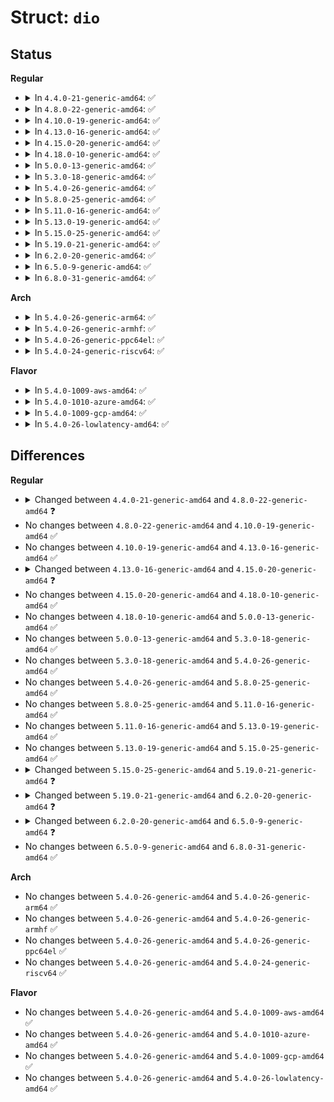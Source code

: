 # Struct: <code>dio</code>

## Status
<b>Regular</b>
<ul>
<li>
<details>
<summary>In <code>4.4.0-21-generic-amd64</code>: ✅</summary>

```c
struct dio {
    int flags;
    int rw;
    blk_qc_t bio_cookie;
    struct block_device * bio_bdev;
    struct inode * inode;
    loff_t i_size;
    dio_iodone_t * end_io;
    void * private;
    spinlock_t bio_lock;
    int page_errors;
    int is_async;
    bool defer_completion;
    bool should_dirty;
    int io_error;
    long unsigned int refcount;
    struct bio * bio_list;
    struct task_struct * waiter;
    struct kiocb * iocb;
    ssize_t result;
    struct page *[64] pages;
    struct work_struct complete_work;
}
```
</details>
</li>
<li>
<details>
<summary>In <code>4.8.0-22-generic-amd64</code>: ✅</summary>

```c
struct dio {
    int flags;
    int op;
    int op_flags;
    blk_qc_t bio_cookie;
    struct block_device * bio_bdev;
    struct inode * inode;
    loff_t i_size;
    dio_iodone_t * end_io;
    void * private;
    spinlock_t bio_lock;
    int page_errors;
    int is_async;
    bool defer_completion;
    bool should_dirty;
    int io_error;
    long unsigned int refcount;
    struct bio * bio_list;
    struct task_struct * waiter;
    struct kiocb * iocb;
    ssize_t result;
    struct page *[64] pages;
    struct work_struct complete_work;
}
```
</details>
</li>
<li>
<details>
<summary>In <code>4.10.0-19-generic-amd64</code>: ✅</summary>

```c
struct dio {
    int flags;
    int op;
    int op_flags;
    blk_qc_t bio_cookie;
    struct block_device * bio_bdev;
    struct inode * inode;
    loff_t i_size;
    dio_iodone_t * end_io;
    void * private;
    spinlock_t bio_lock;
    int page_errors;
    int is_async;
    bool defer_completion;
    bool should_dirty;
    int io_error;
    long unsigned int refcount;
    struct bio * bio_list;
    struct task_struct * waiter;
    struct kiocb * iocb;
    ssize_t result;
    struct page *[64] pages;
    struct work_struct complete_work;
}
```
</details>
</li>
<li>
<details>
<summary>In <code>4.13.0-16-generic-amd64</code>: ✅</summary>

```c
struct dio {
    int flags;
    int op;
    int op_flags;
    blk_qc_t bio_cookie;
    struct block_device * bio_bdev;
    struct inode * inode;
    loff_t i_size;
    dio_iodone_t * end_io;
    void * private;
    spinlock_t bio_lock;
    int page_errors;
    int is_async;
    bool defer_completion;
    bool should_dirty;
    int io_error;
    long unsigned int refcount;
    struct bio * bio_list;
    struct task_struct * waiter;
    struct kiocb * iocb;
    ssize_t result;
    struct page *[64] pages;
    struct work_struct complete_work;
}
```
</details>
</li>
<li>
<details>
<summary>In <code>4.15.0-20-generic-amd64</code>: ✅</summary>

```c
struct dio {
    int flags;
    int op;
    int op_flags;
    blk_qc_t bio_cookie;
    struct gendisk * bio_disk;
    struct inode * inode;
    loff_t i_size;
    dio_iodone_t * end_io;
    void * private;
    spinlock_t bio_lock;
    int page_errors;
    int is_async;
    bool defer_completion;
    bool should_dirty;
    int io_error;
    long unsigned int refcount;
    struct bio * bio_list;
    struct task_struct * waiter;
    struct kiocb * iocb;
    ssize_t result;
    struct page *[64] pages;
    struct work_struct complete_work;
}
```
</details>
</li>
<li>
<details>
<summary>In <code>4.18.0-10-generic-amd64</code>: ✅</summary>

```c
struct dio {
    int flags;
    int op;
    int op_flags;
    blk_qc_t bio_cookie;
    struct gendisk * bio_disk;
    struct inode * inode;
    loff_t i_size;
    dio_iodone_t * end_io;
    void * private;
    spinlock_t bio_lock;
    int page_errors;
    int is_async;
    bool defer_completion;
    bool should_dirty;
    int io_error;
    long unsigned int refcount;
    struct bio * bio_list;
    struct task_struct * waiter;
    struct kiocb * iocb;
    ssize_t result;
    struct page *[64] pages;
    struct work_struct complete_work;
}
```
</details>
</li>
<li>
<details>
<summary>In <code>5.0.0-13-generic-amd64</code>: ✅</summary>

```c
struct dio {
    int flags;
    int op;
    int op_flags;
    blk_qc_t bio_cookie;
    struct gendisk * bio_disk;
    struct inode * inode;
    loff_t i_size;
    dio_iodone_t * end_io;
    void * private;
    spinlock_t bio_lock;
    int page_errors;
    int is_async;
    bool defer_completion;
    bool should_dirty;
    int io_error;
    long unsigned int refcount;
    struct bio * bio_list;
    struct task_struct * waiter;
    struct kiocb * iocb;
    ssize_t result;
    struct page *[64] pages;
    struct work_struct complete_work;
}
```
</details>
</li>
<li>
<details>
<summary>In <code>5.3.0-18-generic-amd64</code>: ✅</summary>

```c
struct dio {
    int flags;
    int op;
    int op_flags;
    blk_qc_t bio_cookie;
    struct gendisk * bio_disk;
    struct inode * inode;
    loff_t i_size;
    dio_iodone_t * end_io;
    void * private;
    spinlock_t bio_lock;
    int page_errors;
    int is_async;
    bool defer_completion;
    bool should_dirty;
    int io_error;
    long unsigned int refcount;
    struct bio * bio_list;
    struct task_struct * waiter;
    struct kiocb * iocb;
    ssize_t result;
    struct page *[64] pages;
    struct work_struct complete_work;
}
```
</details>
</li>
<li>
<details>
<summary>In <code>5.4.0-26-generic-amd64</code>: ✅</summary>

```c
struct dio {
    int flags;
    int op;
    int op_flags;
    blk_qc_t bio_cookie;
    struct gendisk * bio_disk;
    struct inode * inode;
    loff_t i_size;
    dio_iodone_t * end_io;
    void * private;
    spinlock_t bio_lock;
    int page_errors;
    int is_async;
    bool defer_completion;
    bool should_dirty;
    int io_error;
    long unsigned int refcount;
    struct bio * bio_list;
    struct task_struct * waiter;
    struct kiocb * iocb;
    ssize_t result;
    struct page *[64] pages;
    struct work_struct complete_work;
}
```
</details>
</li>
<li>
<details>
<summary>In <code>5.8.0-25-generic-amd64</code>: ✅</summary>

```c
struct dio {
    int flags;
    int op;
    int op_flags;
    blk_qc_t bio_cookie;
    struct gendisk * bio_disk;
    struct inode * inode;
    loff_t i_size;
    dio_iodone_t * end_io;
    void * private;
    spinlock_t bio_lock;
    int page_errors;
    int is_async;
    bool defer_completion;
    bool should_dirty;
    int io_error;
    long unsigned int refcount;
    struct bio * bio_list;
    struct task_struct * waiter;
    struct kiocb * iocb;
    ssize_t result;
    struct page *[64] pages;
    struct work_struct complete_work;
}
```
</details>
</li>
<li>
<details>
<summary>In <code>5.11.0-16-generic-amd64</code>: ✅</summary>

```c
struct dio {
    int flags;
    int op;
    int op_flags;
    blk_qc_t bio_cookie;
    struct gendisk * bio_disk;
    struct inode * inode;
    loff_t i_size;
    dio_iodone_t * end_io;
    void * private;
    spinlock_t bio_lock;
    int page_errors;
    int is_async;
    bool defer_completion;
    bool should_dirty;
    int io_error;
    long unsigned int refcount;
    struct bio * bio_list;
    struct task_struct * waiter;
    struct kiocb * iocb;
    ssize_t result;
    struct page *[64] pages;
    struct work_struct complete_work;
}
```
</details>
</li>
<li>
<details>
<summary>In <code>5.13.0-19-generic-amd64</code>: ✅</summary>

```c
struct dio {
    int flags;
    int op;
    int op_flags;
    blk_qc_t bio_cookie;
    struct gendisk * bio_disk;
    struct inode * inode;
    loff_t i_size;
    dio_iodone_t * end_io;
    void * private;
    spinlock_t bio_lock;
    int page_errors;
    int is_async;
    bool defer_completion;
    bool should_dirty;
    int io_error;
    long unsigned int refcount;
    struct bio * bio_list;
    struct task_struct * waiter;
    struct kiocb * iocb;
    ssize_t result;
    struct page *[64] pages;
    struct work_struct complete_work;
}
```
</details>
</li>
<li>
<details>
<summary>In <code>5.15.0-25-generic-amd64</code>: ✅</summary>

```c
struct dio {
    int flags;
    int op;
    int op_flags;
    blk_qc_t bio_cookie;
    struct gendisk * bio_disk;
    struct inode * inode;
    loff_t i_size;
    dio_iodone_t * end_io;
    void * private;
    spinlock_t bio_lock;
    int page_errors;
    int is_async;
    bool defer_completion;
    bool should_dirty;
    int io_error;
    long unsigned int refcount;
    struct bio * bio_list;
    struct task_struct * waiter;
    struct kiocb * iocb;
    ssize_t result;
    struct page *[64] pages;
    struct work_struct complete_work;
}
```
</details>
</li>
<li>
<details>
<summary>In <code>5.19.0-21-generic-amd64</code>: ✅</summary>

```c
struct dio {
    int flags;
    int op;
    int op_flags;
    struct gendisk * bio_disk;
    struct inode * inode;
    loff_t i_size;
    dio_iodone_t * end_io;
    void * private;
    spinlock_t bio_lock;
    int page_errors;
    int is_async;
    bool defer_completion;
    bool should_dirty;
    int io_error;
    long unsigned int refcount;
    struct bio * bio_list;
    struct task_struct * waiter;
    struct kiocb * iocb;
    ssize_t result;
    struct page *[64] pages;
    struct work_struct complete_work;
}
```
</details>
</li>
<li>
<details>
<summary>In <code>6.2.0-20-generic-amd64</code>: ✅</summary>

```c
struct dio {
    int flags;
    blk_opf_t opf;
    struct gendisk * bio_disk;
    struct inode * inode;
    loff_t i_size;
    dio_iodone_t * end_io;
    void * private;
    spinlock_t bio_lock;
    int page_errors;
    int is_async;
    bool defer_completion;
    bool should_dirty;
    int io_error;
    long unsigned int refcount;
    struct bio * bio_list;
    struct task_struct * waiter;
    struct kiocb * iocb;
    ssize_t result;
    struct page *[64] pages;
    struct work_struct complete_work;
}
```
</details>
</li>
<li>
<details>
<summary>In <code>6.5.0-9-generic-amd64</code>: ✅</summary>

```c
struct dio {
    int flags;
    blk_opf_t opf;
    struct gendisk * bio_disk;
    struct inode * inode;
    loff_t i_size;
    dio_iodone_t * end_io;
    bool is_pinned;
    void * private;
    spinlock_t bio_lock;
    int page_errors;
    int is_async;
    bool defer_completion;
    bool should_dirty;
    int io_error;
    long unsigned int refcount;
    struct bio * bio_list;
    struct task_struct * waiter;
    struct kiocb * iocb;
    ssize_t result;
    struct page *[64] pages;
    struct work_struct complete_work;
}
```
</details>
</li>
<li>
<details>
<summary>In <code>6.8.0-31-generic-amd64</code>: ✅</summary>

```c
struct dio {
    int flags;
    blk_opf_t opf;
    struct gendisk * bio_disk;
    struct inode * inode;
    loff_t i_size;
    dio_iodone_t * end_io;
    bool is_pinned;
    void * private;
    spinlock_t bio_lock;
    int page_errors;
    int is_async;
    bool defer_completion;
    bool should_dirty;
    int io_error;
    long unsigned int refcount;
    struct bio * bio_list;
    struct task_struct * waiter;
    struct kiocb * iocb;
    ssize_t result;
    struct page *[64] pages;
    struct work_struct complete_work;
}
```
</details>
</li>
</ul>
<b>Arch</b>
<ul>
<li>
<details>
<summary>In <code>5.4.0-26-generic-arm64</code>: ✅</summary>

```c
struct dio {
    int flags;
    int op;
    int op_flags;
    blk_qc_t bio_cookie;
    struct gendisk * bio_disk;
    struct inode * inode;
    loff_t i_size;
    dio_iodone_t * end_io;
    void * private;
    spinlock_t bio_lock;
    int page_errors;
    int is_async;
    bool defer_completion;
    bool should_dirty;
    int io_error;
    long unsigned int refcount;
    struct bio * bio_list;
    struct task_struct * waiter;
    struct kiocb * iocb;
    ssize_t result;
    struct page *[64] pages;
    struct work_struct complete_work;
}
```
</details>
</li>
<li>
<details>
<summary>In <code>5.4.0-26-generic-armhf</code>: ✅</summary>

```c
struct dio {
    int flags;
    int op;
    int op_flags;
    blk_qc_t bio_cookie;
    struct gendisk * bio_disk;
    struct inode * inode;
    loff_t i_size;
    dio_iodone_t * end_io;
    void * private;
    spinlock_t bio_lock;
    int page_errors;
    int is_async;
    bool defer_completion;
    bool should_dirty;
    int io_error;
    long unsigned int refcount;
    struct bio * bio_list;
    struct task_struct * waiter;
    struct kiocb * iocb;
    ssize_t result;
    struct page *[64] pages;
    struct work_struct complete_work;
}
```
</details>
</li>
<li>
<details>
<summary>In <code>5.4.0-26-generic-ppc64el</code>: ✅</summary>

```c
struct dio {
    int flags;
    int op;
    int op_flags;
    blk_qc_t bio_cookie;
    struct gendisk * bio_disk;
    struct inode * inode;
    loff_t i_size;
    dio_iodone_t * end_io;
    void * private;
    spinlock_t bio_lock;
    int page_errors;
    int is_async;
    bool defer_completion;
    bool should_dirty;
    int io_error;
    long unsigned int refcount;
    struct bio * bio_list;
    struct task_struct * waiter;
    struct kiocb * iocb;
    ssize_t result;
    struct page *[64] pages;
    struct work_struct complete_work;
}
```
</details>
</li>
<li>
<details>
<summary>In <code>5.4.0-24-generic-riscv64</code>: ✅</summary>

```c
struct dio {
    int flags;
    int op;
    int op_flags;
    blk_qc_t bio_cookie;
    struct gendisk * bio_disk;
    struct inode * inode;
    loff_t i_size;
    dio_iodone_t * end_io;
    void * private;
    spinlock_t bio_lock;
    int page_errors;
    int is_async;
    bool defer_completion;
    bool should_dirty;
    int io_error;
    long unsigned int refcount;
    struct bio * bio_list;
    struct task_struct * waiter;
    struct kiocb * iocb;
    ssize_t result;
    struct page *[64] pages;
    struct work_struct complete_work;
}
```
</details>
</li>
</ul>
<b>Flavor</b>
<ul>
<li>
<details>
<summary>In <code>5.4.0-1009-aws-amd64</code>: ✅</summary>

```c
struct dio {
    int flags;
    int op;
    int op_flags;
    blk_qc_t bio_cookie;
    struct gendisk * bio_disk;
    struct inode * inode;
    loff_t i_size;
    dio_iodone_t * end_io;
    void * private;
    spinlock_t bio_lock;
    int page_errors;
    int is_async;
    bool defer_completion;
    bool should_dirty;
    int io_error;
    long unsigned int refcount;
    struct bio * bio_list;
    struct task_struct * waiter;
    struct kiocb * iocb;
    ssize_t result;
    struct page *[64] pages;
    struct work_struct complete_work;
}
```
</details>
</li>
<li>
<details>
<summary>In <code>5.4.0-1010-azure-amd64</code>: ✅</summary>

```c
struct dio {
    int flags;
    int op;
    int op_flags;
    blk_qc_t bio_cookie;
    struct gendisk * bio_disk;
    struct inode * inode;
    loff_t i_size;
    dio_iodone_t * end_io;
    void * private;
    spinlock_t bio_lock;
    int page_errors;
    int is_async;
    bool defer_completion;
    bool should_dirty;
    int io_error;
    long unsigned int refcount;
    struct bio * bio_list;
    struct task_struct * waiter;
    struct kiocb * iocb;
    ssize_t result;
    struct page *[64] pages;
    struct work_struct complete_work;
}
```
</details>
</li>
<li>
<details>
<summary>In <code>5.4.0-1009-gcp-amd64</code>: ✅</summary>

```c
struct dio {
    int flags;
    int op;
    int op_flags;
    blk_qc_t bio_cookie;
    struct gendisk * bio_disk;
    struct inode * inode;
    loff_t i_size;
    dio_iodone_t * end_io;
    void * private;
    spinlock_t bio_lock;
    int page_errors;
    int is_async;
    bool defer_completion;
    bool should_dirty;
    int io_error;
    long unsigned int refcount;
    struct bio * bio_list;
    struct task_struct * waiter;
    struct kiocb * iocb;
    ssize_t result;
    struct page *[64] pages;
    struct work_struct complete_work;
}
```
</details>
</li>
<li>
<details>
<summary>In <code>5.4.0-26-lowlatency-amd64</code>: ✅</summary>

```c
struct dio {
    int flags;
    int op;
    int op_flags;
    blk_qc_t bio_cookie;
    struct gendisk * bio_disk;
    struct inode * inode;
    loff_t i_size;
    dio_iodone_t * end_io;
    void * private;
    spinlock_t bio_lock;
    int page_errors;
    int is_async;
    bool defer_completion;
    bool should_dirty;
    int io_error;
    long unsigned int refcount;
    struct bio * bio_list;
    struct task_struct * waiter;
    struct kiocb * iocb;
    ssize_t result;
    struct page *[64] pages;
    struct work_struct complete_work;
}
```
</details>
</li>
</ul>

## Differences
<b>Regular</b>
<ul>
<li>
<details>
<summary>Changed between <code>4.4.0-21-generic-amd64</code> and <code>4.8.0-22-generic-amd64</code> ❓</summary>
<ul>
<li>
<b>Field added. </b>
<code>int op</code>
</li>
<li>
<b>Field added. </b>
<code>int op_flags</code>
</li>
<li>
<b>Field removed. </b>
<code>int rw</code>
</li>
</ul>
</details>
</li>
<li>
No changes between <code>4.8.0-22-generic-amd64</code> and <code>4.10.0-19-generic-amd64</code> ✅
</li>
<li>
No changes between <code>4.10.0-19-generic-amd64</code> and <code>4.13.0-16-generic-amd64</code> ✅
</li>
<li>
<details>
<summary>Changed between <code>4.13.0-16-generic-amd64</code> and <code>4.15.0-20-generic-amd64</code> ❓</summary>
<ul>
<li>
<b>Field added. </b>
<code>struct gendisk * bio_disk</code>
</li>
<li>
<b>Field removed. </b>
<code>struct block_device * bio_bdev</code>
</li>
</ul>
</details>
</li>
<li>
No changes between <code>4.15.0-20-generic-amd64</code> and <code>4.18.0-10-generic-amd64</code> ✅
</li>
<li>
No changes between <code>4.18.0-10-generic-amd64</code> and <code>5.0.0-13-generic-amd64</code> ✅
</li>
<li>
No changes between <code>5.0.0-13-generic-amd64</code> and <code>5.3.0-18-generic-amd64</code> ✅
</li>
<li>
No changes between <code>5.3.0-18-generic-amd64</code> and <code>5.4.0-26-generic-amd64</code> ✅
</li>
<li>
No changes between <code>5.4.0-26-generic-amd64</code> and <code>5.8.0-25-generic-amd64</code> ✅
</li>
<li>
No changes between <code>5.8.0-25-generic-amd64</code> and <code>5.11.0-16-generic-amd64</code> ✅
</li>
<li>
No changes between <code>5.11.0-16-generic-amd64</code> and <code>5.13.0-19-generic-amd64</code> ✅
</li>
<li>
No changes between <code>5.13.0-19-generic-amd64</code> and <code>5.15.0-25-generic-amd64</code> ✅
</li>
<li>
<details>
<summary>Changed between <code>5.15.0-25-generic-amd64</code> and <code>5.19.0-21-generic-amd64</code> ❓</summary>
<ul>
<li>
<b>Field removed. </b>
<code>blk_qc_t bio_cookie</code>
</li>
</ul>
</details>
</li>
<li>
<details>
<summary>Changed between <code>5.19.0-21-generic-amd64</code> and <code>6.2.0-20-generic-amd64</code> ❓</summary>
<ul>
<li>
<b>Field added. </b>
<code>blk_opf_t opf</code>
</li>
<li>
<b>Field removed. </b>
<code>int op</code>
</li>
<li>
<b>Field removed. </b>
<code>int op_flags</code>
</li>
</ul>
</details>
</li>
<li>
<details>
<summary>Changed between <code>6.2.0-20-generic-amd64</code> and <code>6.5.0-9-generic-amd64</code> ❓</summary>
<ul>
<li>
<b>Field added. </b>
<code>bool is_pinned</code>
</li>
</ul>
</details>
</li>
<li>
No changes between <code>6.5.0-9-generic-amd64</code> and <code>6.8.0-31-generic-amd64</code> ✅
</li>
</ul>
<b>Arch</b>
<ul>
<li>
No changes between <code>5.4.0-26-generic-amd64</code> and <code>5.4.0-26-generic-arm64</code> ✅
</li>
<li>
No changes between <code>5.4.0-26-generic-amd64</code> and <code>5.4.0-26-generic-armhf</code> ✅
</li>
<li>
No changes between <code>5.4.0-26-generic-amd64</code> and <code>5.4.0-26-generic-ppc64el</code> ✅
</li>
<li>
No changes between <code>5.4.0-26-generic-amd64</code> and <code>5.4.0-24-generic-riscv64</code> ✅
</li>
</ul>
<b>Flavor</b>
<ul>
<li>
No changes between <code>5.4.0-26-generic-amd64</code> and <code>5.4.0-1009-aws-amd64</code> ✅
</li>
<li>
No changes between <code>5.4.0-26-generic-amd64</code> and <code>5.4.0-1010-azure-amd64</code> ✅
</li>
<li>
No changes between <code>5.4.0-26-generic-amd64</code> and <code>5.4.0-1009-gcp-amd64</code> ✅
</li>
<li>
No changes between <code>5.4.0-26-generic-amd64</code> and <code>5.4.0-26-lowlatency-amd64</code> ✅
</li>
</ul>
